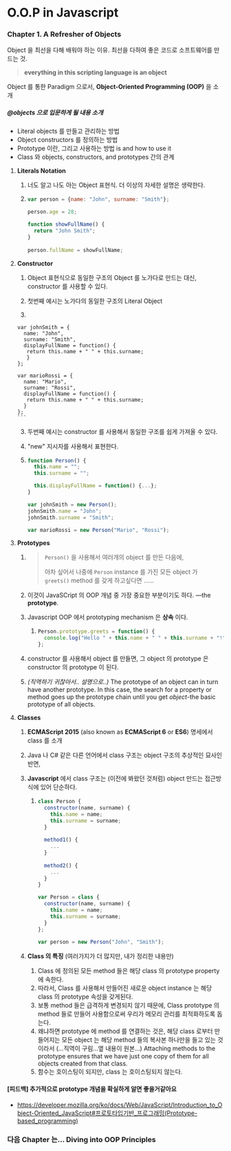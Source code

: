 # O.O.P in Javascript

### Chapter 1. A Refresher of Objects

Object 을 최선을 다해 배워야 하는 이유. 최선을 다하여 좋은 코드로 소프트웨어를 만드는 것.

> **everything in this scripting language is an object**
>

Object 를 통한 Paradigm 으로서, **Object-Oriented Programming (OOP)** 을 소개

##### **@objects 으로 입문하게 될 내용 소개**

- Literal objects 를 만들고 관리하는 방법
- Object constructors 를 정의하는 방법
- Prototype 이란, 그리고 사용하는 방법 is and how to use it
- Class 와 objects, constructors, and prototypes 간의 관계





1. **Literals Notation**


   1. 너도 알고 나도 아는 Object 표현식. 더 이상의 자세한 설명은 생략한다.

   2. ```javascript
      var person = {name: "John", surname: "Smith"}; 

      person.age = 28; 

      function showFullName() { 
        return "John Smith"; 
      } 
       
      person.fullName = showFullName; 
      ```

2. **Constructor**


   1. Object 표현식으로 동일한 구조의 Object 를 노가다로 만드는 대신, constructor 를 사용할 수 있다.

   2. 첫번째 예시는 노가다의 동일한 구조의 Literal Object 

     1. ```javascript
       var johnSmith = {
         name: "John", 
         surname: "Smith", 
         displayFullName = function() { 
          return this.name + " " + this.surname; 
          } 
       }; 

       var marioRossi = {
         name: "Mario", 
         surname: "Rossi", 
         displayFullName = function() { 
          return this.name + " " + this.surname; 
         } 
       }; 
       ```

   3. 두번째 예시는 constructor 를 사용해서 동일한 구조를 쉽게 가져올 수 있다. 


     1. "new" 지시자를 사용해서 표현한다. 

     2. ```javascript
        function Person() { 
          this.name = ""; 
          this.surname = ""; 

          this.displayFullName = function() {...}; 
        } 

        var johnSmith = new Person(); 
        johnSmith.name = "John"; 
        johnSmith.surname = "Smith";   

        var marioRossi = new Person("Mario", "Rossi"); 
        ```

3. **Prototypes**


      1. > `Person()` 을 사용해서 여러개의 object 를 만든 다음에, 
         >
         > 아차 싶어서 나중에 `Person` instance 를 가진 모든 object 가  `greets()` method 를 갖게 하고싶다면 …...

      2. 이것이 JavaSCript 의 OOP 개념 중 가장 중요한 부분이기도 하다. —the **prototype**.

      3. Javascript OOP 에서 prototyping mechanism 은 **상속** 이다.


            1. ```javascript
               Person.prototype.greets = function() { 
                 console.log("Hello " + this.name + " " + this.surname + "!"); 
               }; 
               ```

      4. constructor 를 사용해서 object 를 만들면, 그 object 의 prototype 은 constructor 의 prototype 이 된다.

      5. *(직역하기 귀찮아서.. 설명으로..)* The prototype of an object can in turn have another prototype. In this case, the search for a property or method goes up the prototype chain until you get *object*-the basic prototype of all objects.

4. **Classes**


      1. **ECMAScript 2015** (also known as **ECMAScript 6** or **ES6**) 명세에서 class 를 소개

      2. Java 나 C# 같은 다른 언어에서 class 구조는 object 구조의 추상적인 묘사인 반면,

      3. **Javascript** 에서 class 구조는 (이전에 봐왔던 것처럼) object 만드는 접근방식에 있어 단순하다.


            1. ```javascript
               class Person { 
                 constructor(name, surname) { 
                   this.name = name; 
                   this.surname = surname; 
                 } 
                 
                 method1() { 
                   ... 
                 } 
                
                 method2() { 
                   ... 
                 } 
               } 

               var Person = class { 
                 constructor(name, surname) { 
                   this.name = name; 
                   this.surname = surname; 
                 } 
               }; 
                
               var person = new Person("John", "Smith"); 
               ```

      4. **Class 의 특징** (여러가지가 더 많지만, 내가 정리한 내용만)


            1. Class 에 정의된 모든 method 들은 해당 class 의 prototype property 에 속한다. 
            2. 따라서, Class 를 사용해서 만들어진 새로운 object instance 는 해당 class 의 prototype 속성을 갖게된다.
            3. 보통 method 들은 급격하게 변경되지 않기 때문에, Class prototype 의 method 들로 만들어 사용함으로써 우리가 메모리 관리를 최적화하도록 돕는다.
            4. 왜냐하면 prototype 에 method 를 연결하는 것은, 해당 class 로부터 만들어지는 모든 object 는 해당 method 들의 복사본 하나만을 들고 있는 것이라서 (…직역이 구림…옆 내용이 원본...) Attaching methods to the prototype ensures that we have just one copy of them for all objects created from that class.
            5. 함수는 호이스팅이 되지만, class 는 호이스팅되지 않는다.



#### [피드백] 추가적으로 prototype 개념을 확실하게 알면 좋을거같아요 

- https://developer.mozilla.org/ko/docs/Web/JavaScript/Introduction_to_Object-Oriented_JavaScript#프로토타입기반_프로그래밍(Prototype-based_programming)



### 다음 Chapter 는... Diving into OOP Principles


